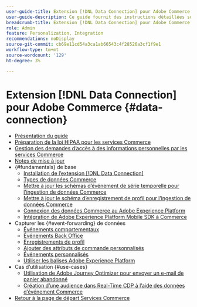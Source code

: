 ```yaml
---
user-guide-title: Extension [!DNL Data Connection] pour Adobe Commerce
user-guide-description: Ce guide fournit des instructions détaillées sur l’utilisation de l’extension  [!DNL Data Connection]  pour Adobe Commerce.
breadcrumb-title: Extension [!DNL Data Connection] pour Adobe Commerce
role: Admin
feature: Personalization, Integration
recommendations: noDisplay
source-git-commit: cb69e11cd54a3ca1ab66543c4f28526a3cf1f9e1
workflow-type: tm+mt
source-wordcount: '129'
ht-degree: 3%

---
```


# Extension [!DNL Data Connection] pour Adobe Commerce {#data-connection}

- [Présentation du guide](overview.md)
- [Préparation de la loi HIPAA pour les services Commerce](hipaa-readiness.md)
- [Gestion des demandes d’accès à des informations personnelles par les services Commerce](handle-privacy-request.md)
- [Notes de mise à jour](release-notes.md)
- {#fundamentals} de base
   - [Installation de l’extension  [!DNL Data Connection] ](install.md)
   - [Types de données Commerce](data-ingestion.md)
   - [Mettre à jour les schémas d’événement de série temporelle pour l’ingestion de données Commerce](update-xdm.md)
   - [Mettre à jour le schéma d’enregistrement de profil pour l’ingestion de données Commerce](profile-data.md)
   - [Connexion des données Commerce au Adobe Experience Platform](connect-data.md)
   - [Intégration de Adobe Experience Platform Mobile SDK à Commerce](mobile-sdk-epc.md)
- Capturer les {#event-forwarding} de données
   - [Événements comportementaux](events.md)
   - [Événements Back Office](events-backoffice.md)
   - [Enregistrements de profil](events-profilerecord.md)
   - [Ajouter des attributs de commande personnalisés](custom-attributes.md)
   - [Événements personnalisés](custom-events.md)
   - [Utiliser les balises Adobe Experience Platform](using-tags.md)
- Cas d’utilisation {#use-cases}
   - [Utilisation de Adobe Journey Optimizer pour envoyer un e-mail de panier abandonné](using-ajo.md)
   - [Création d’une audience dans Real-Time CDP à l’aide des données d’événement Commerce](create-audience.md)
- [Retour à la page de départ Services Commerce](https://experienceleague.adobe.com/docs/commerce/user-guides/home.html)
